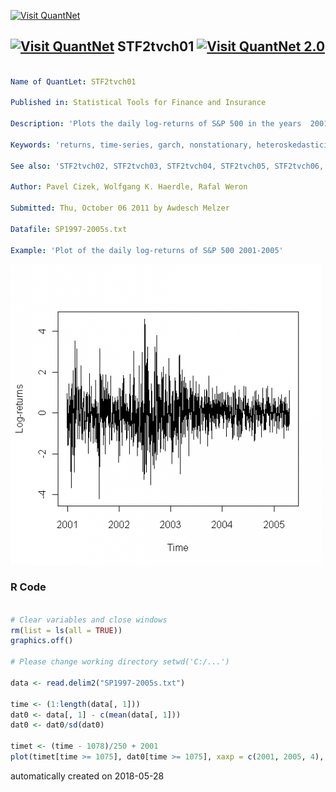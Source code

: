 [<img src="https://github.com/QuantLet/Styleguide-and-FAQ/blob/master/pictures/banner.png" width="888" alt="Visit QuantNet">](http://quantlet.de/)

## [<img src="https://github.com/QuantLet/Styleguide-and-FAQ/blob/master/pictures/qloqo.png" alt="Visit QuantNet">](http://quantlet.de/) **STF2tvch01** [<img src="https://github.com/QuantLet/Styleguide-and-FAQ/blob/master/pictures/QN2.png" width="60" alt="Visit QuantNet 2.0">](http://quantlet.de/)

```yaml

Name of QuantLet: STF2tvch01

Published in: Statistical Tools for Finance and Insurance

Description: 'Plots the daily log-returns of S&P 500 in the years  2001 to 2005.'

Keywords: 'returns, time-series, garch, nonstationary, heteroskedasticity'

See also: 'STF2tvch02, STF2tvch03, STF2tvch04, STF2tvch05, STF2tvch06, STF2tvch07'

Author: Pavel Cizek, Wolfgang K. Haerdle, Rafal Weron

Submitted: Thu, October 06 2011 by Awdesch Melzer

Datafile: SP1997-2005s.txt

Example: 'Plot of the daily log-returns of S&P 500 2001-2005'
```

![Picture1](plot.png)

### R Code
```r

# Clear variables and close windows
rm(list = ls(all = TRUE))
graphics.off()

# Please change working directory setwd('C:/...')

data <- read.delim2("SP1997-2005s.txt")

time <- (1:length(data[, 1]))
dat0 <- data[, 1] - c(mean(data[, 1]))
dat0 <- dat0/sd(dat0)

timet <- (time - 1078)/250 + 2001
plot(timet[time >= 1075], dat0[time >= 1075], xaxp = c(2001, 2005, 4), xlab = "Time", ylab = "Log-returns", type = "l") 

```

automatically created on 2018-05-28